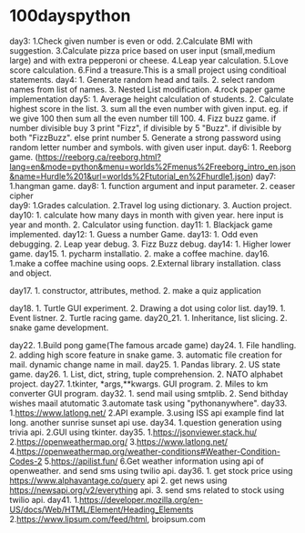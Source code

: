 # 100dayspython

day3:
    1.Check given number is even or odd.
    2.Calculate BMI with suggestion.
    3.Calculate pizza price based on user input (small,medium large) and with extra pepperoni or cheese.
    4.Leap  year calculation.
    5.Love score calculation.
    6.Find a treasure.This is a small project using conditioal statements.
day4:
    1. Generate random head and tails.
    2. select random names from list of names.
    3. Nested List modification.
    4.rock paper game implementation
day5:
    1. Average height calculation of students.
    2. Calculate highest score in the list.
    3. sum all the even number with given input. eg. if we give 100 then sum all the even number till 100.
    4. Fizz buzz game. if number divisible buy 3 print "Fizz", if divisible by 5 "Buzz". if divisible by both "FizzBuzz". else print number
    5. Generate a strong password using random letter number and symbols. with given user input.
day6:
    1. Reeborg game. (https://reeborg.ca/reeborg.html?lang=en&mode=python&menu=worlds%2Fmenus%2Freeborg_intro_en.json&name=Hurdle%201&url=worlds%2Ftutorial_en%2Fhurdle1.json)
day7:
    1.hangman game.
day8:
    1. function argument and input parameter.
    2. ceaser cipher  
day9:
    1.Grades calculation.
    2.Travel log using dictionary.
    3. Auction project.
day10:
    1. calculate how many days in month with given year. here input is year and month.
    2. Calculator using function.
day11:
    1. Blackjack game implemented.
day12:
    1. Guess a number Game.
day13:
    1. Odd even debugging.
    2. Leap year debug.
    3. Fizz Buzz debug.
day14:
    1. Higher lower game.
day15.
    1. pycharm installatio.
    2. make a coffee machine.
day16.
    1.make a coffee machine using oops.
    2.External library installation. class and object.
    
day17.
    1. constructor, attributes, method.
    2. make a quiz application
    
day18.
    1. Turtle GUI experiment. 
    2. Drawing a dot using color list.
day19.
    1. Event listner.
    2. Turtle racing game.
day20_21.
    1. Inheritance, list slicing.
    2. snake game development.
    
day22.
    1.Build pong game(The famous arcade game)
day24.
    1. File handling.
    2. adding high score feature in snake game.
    3. automatic file creation for mail. dynamic change name in mail.
day25.
    1. Pandas library.
    2. US state game.
day26.
    1. List, dict, string, tuple comprehension.
    2. NATO alphabet project.
day27.
    1.tkinter, *args,**kwargs. GUI program.
    2. Miles to km converter GUI program.
day32.
    1. send mail using smtplib.
    2. Send bithday wishes maail atutomatic
    3.automate task using "pythonanywhere".
 day33.
    1.https://www.latlong.net/
    2.API example.
    3.using ISS api example find lat long. another sunrise sunset api use.
  day34.
    1.question generation using trivia api.
    2.GUI using tkinter.
  day35.
    1.https://jsonviewer.stack.hu/
    2.https://openweathermap.org/
    3.https://www.latlong.net/
    4.https://openweathermap.org/weather-conditions#Weather-Condition-Codes-2
    5.https://apilist.fun/
    6.Get weather information using api of openweather. and send sms using twilio api.
  day36.
    1. get stock price using https://www.alphavantage.co/query api
    2. get news using https://newsapi.org/v2/everything api.
    3. send sms related to stock using twilio api.
  day41.
    1.https://developer.mozilla.org/en-US/docs/Web/HTML/Element/Heading_Elements
    2.https://www.lipsum.com/feed/html, broipsum.com

